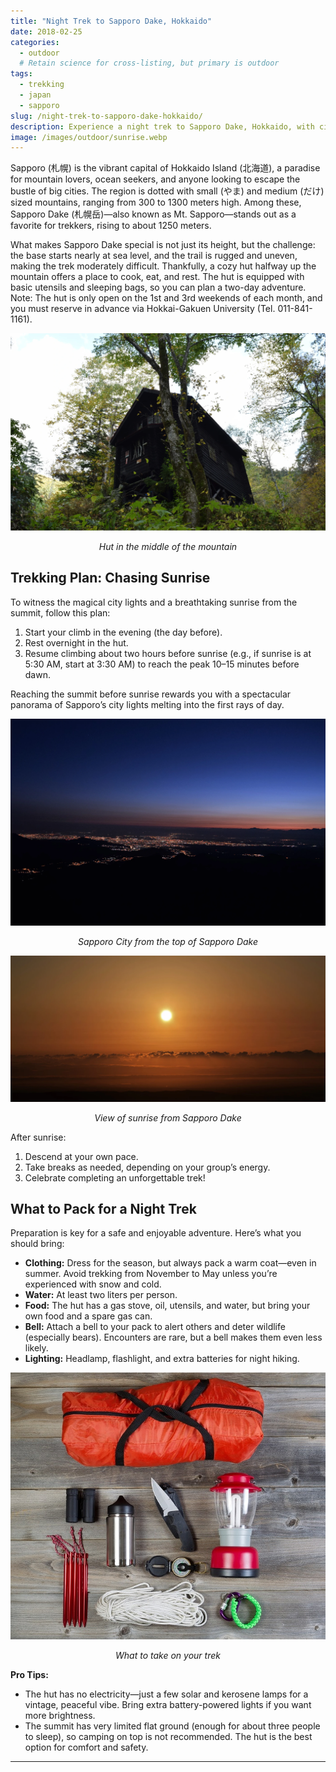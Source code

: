 ```yaml
---
title: "Night Trek to Sapporo Dake, Hokkaido"
date: 2018-02-25
categories:
  - outdoor
  # Retain science for cross-listing, but primary is outdoor  
tags:
  - trekking
  - japan
  - sapporo
slug: /night-trek-to-sapporo-dake-hokkaido/
description: Experience a night trek to Sapporo Dake, Hokkaido, with city lights, sunrise, and practical tips for trekkers.
image: /images/outdoor/sunrise.webp
---
```


Sapporo (札幌) is the vibrant capital of Hokkaido Island (北海道), a paradise for mountain lovers, ocean seekers, and anyone looking to escape the bustle of big cities. The region is dotted with small (やま) and medium (だけ) sized mountains, ranging from 300 to 1300 meters high. Among these, Sapporo Dake (札幌岳)—also known as Mt. Sapporo—stands out as a favorite for trekkers, rising to about 1250 meters.

What makes Sapporo Dake special is not just its height, but the challenge: the base starts nearly at sea level, and the trail is rugged and uneven, making the trek moderately difficult. Thankfully, a cozy hut halfway up the mountain offers a place to cook, eat, and rest. The hut is equipped with basic utensils and sleeping bags, so you can plan a two-day adventure. Note: The hut is only open on the 1st and 3rd weekends of each month, and you must reserve in advance via Hokkai-Gakuen University (Tel. 011-841-1161).

![Hut in middle of mountain](/images/outdoor/hut.webp)
<p style="text-align:center;"><em>Hut in the middle of the mountain</em></p>

## Trekking Plan: Chasing Sunrise

To witness the magical city lights and a breathtaking sunrise from the summit, follow this plan:

1. Start your climb in the evening (the day before).
2. Rest overnight in the hut.
3. Resume climbing about two hours before sunrise (e.g., if sunrise is at 5:30 AM, start at 3:30 AM) to reach the peak 10–15 minutes before dawn.

Reaching the summit before sunrise rewards you with a spectacular panorama of Sapporo’s city lights melting into the first rays of day.

![Sapporo City from top of Sapporo Dake](/images/outdoor/sapporocity.webp)
<p style="text-align:center;"><em>Sapporo City from the top of Sapporo Dake</em></p>

![View of sunrise from Sapporo Dake](/images/outdoor/sun.webp)
<p style="text-align:center;"><em>View of sunrise from Sapporo Dake</em></p>

After sunrise:
1. Descend at your own pace.
2. Take breaks as needed, depending on your group’s energy.
3. Celebrate completing an unforgettable trek!

## What to Pack for a Night Trek

Preparation is key for a safe and enjoyable adventure. Here’s what you should bring:

- **Clothing:** Dress for the season, but always pack a warm coat—even in summer. Avoid trekking from November to May unless you’re experienced with snow and cold.
- **Water:** At least two liters per person.
- **Food:** The hut has a gas stove, oil, utensils, and water, but bring your own food and a spare gas can.
- **Bell:** Attach a bell to your pack to alert others and deter wildlife (especially bears). Encounters are rare, but a bell makes them even less likely.
- **Lighting:** Headlamp, flashlight, and extra batteries for night hiking.

![What to take on your trek](/images/outdoor/what-to-take.jpg)
<p style="text-align:center;"><em>What to take on your trek</em></p>

**Pro Tips:**
- The hut has no electricity—just a few solar and kerosene lamps for a vintage, peaceful vibe. Bring extra battery-powered lights if you want more brightness.
- The summit has very limited flat ground (enough for about three people to sleep), so camping on top is not recommended. The hut is the best option for comfort and safety.

---
